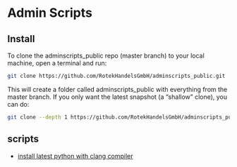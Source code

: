 # Admin Scripts

## Install
To clone the adminscripts_public repo (master branch) to your local machine, open a terminal and run:

```bash
git clone https://github.com/RotekHandelsGmbH/adminscripts_public.git
```

This will create a folder called adminscripts_public with everything from the master branch. If you only want the latest snapshot (a “shallow” clone), you can do:

```bash
git clone --depth 1 https://github.com/RotekHandelsGmbH/adminscripts_public.git
```

## scripts




- [install latest python with clang compiler](./install_latest_python_clang.md)
